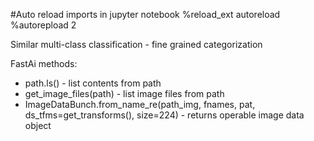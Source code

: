 #Auto reload imports in jupyter notebook
%reload_ext autoreload
%autorepload 2

Similar multi-class classification - fine grained categorization

FastAi methods:

* path.ls() - list contents from path
* get_image_files(path) - list image files from path
* ImageDataBunch.from_name_re(path_img, fnames, pat, ds_tfms=get_transforms(), size=224) - returns operable image data object
